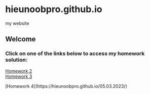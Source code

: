 # hieunoobpro.github.io
my website
## Welcome  
### Click on one of the links below to access my homework solution:  

[Homework 2](https://hieunoobpro.github.io/03.03.2023/)  
[Homework 3](https://hieunoobpro.github.io/28.2.2023/)
<p>
[Homework 4](https://hieunoobpro.github.io/05.03.2023/)</p>
